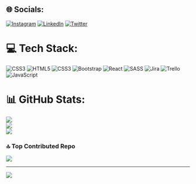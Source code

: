 
## 🌐 Socials:
[![Instagram](https://img.shields.io/badge/Instagram-%23E4405F.svg?logo=Instagram&logoColor=white)](https://instagram.com/silan.urn) [![LinkedIn](https://img.shields.io/badge/LinkedIn-%230077B5.svg?logo=linkedin&logoColor=white)](https://linkedin.com/in/ŞilanÜren) [![Twitter](https://img.shields.io/badge/Twitter-%231DA1F2.svg?logo=Twitter&logoColor=white)](https://twitter.com/@silanuren) 

# 💻 Tech Stack:
![CSS3](https://img.shields.io/badge/css3-%231572B6.svg?style=for-the-badge&logo=css3&logoColor=white) ![HTML5](https://img.shields.io/badge/html5-%23E34F26.svg?style=for-the-badge&logo=html5&logoColor=white) ![CSS3](https://img.shields.io/badge/css3-%231572B6.svg?style=for-the-badge&logo=css3&logoColor=white) ![Bootstrap](https://img.shields.io/badge/bootstrap-%238511FA.svg?style=for-the-badge&logo=bootstrap&logoColor=white) ![React](https://img.shields.io/badge/react-%2320232a.svg?style=for-the-badge&logo=react&logoColor=%2361DAFB) ![SASS](https://img.shields.io/badge/SASS-hotpink.svg?style=for-the-badge&logo=SASS&logoColor=white) ![Jira](https://img.shields.io/badge/jira-%230A0FFF.svg?style=for-the-badge&logo=jira&logoColor=white) ![Trello](https://img.shields.io/badge/Trello-%23026AA7.svg?style=for-the-badge&logo=Trello&logoColor=white) ![JavaScript](https://img.shields.io/badge/javascript-%23323330.svg?style=for-the-badge&logo=javascript&logoColor=%23F7DF1E)
# 📊 GitHub Stats:
![](https://github-readme-stats.vercel.app/api?username=silan4&theme=gruvbox&hide_border=true&include_all_commits=false&count_private=false)<br/>
![](https://github-readme-streak-stats.herokuapp.com/?user=silan4&theme=gruvbox&hide_border=true)<br/>
![](https://github-readme-stats.vercel.app/api/top-langs/?username=silan4&theme=gruvbox&hide_border=true&include_all_commits=false&count_private=false&layout=compact)

### 🔝 Top Contributed Repo
![](https://github-contributor-stats.vercel.app/api?username=silan4&limit=5&theme=gruvbox&combine_all_yearly_contributions=true)

---
[![](https://visitcount.itsvg.in/api?id=silan4&icon=0&color=0)](https://visitcount.itsvg.in)

<!-- Proudly created with GPRM ( https://gprm.itsvg.in ) -->
